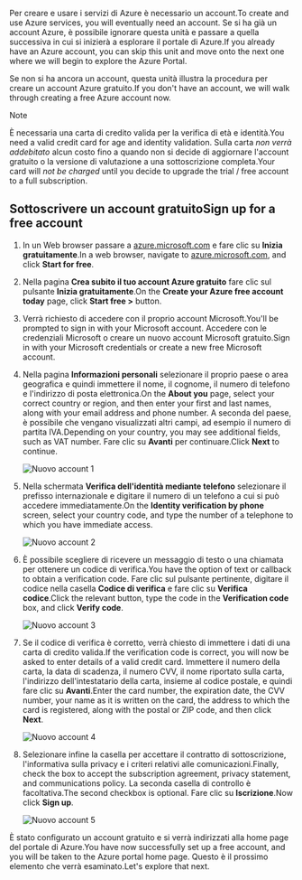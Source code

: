 <span data-ttu-id="a125c-101">Per creare e usare i servizi di Azure è necessario un account.</span><span class="sxs-lookup"><span data-stu-id="a125c-101">To create and use Azure services, you will eventually need an account.</span></span> <span data-ttu-id="a125c-102">Se si ha già un account Azure, è possibile ignorare questa unità e passare a quella successiva in cui si inizierà a esplorare il portale di Azure.</span><span class="sxs-lookup"><span data-stu-id="a125c-102">If you already have an Azure account, you can skip this unit and move onto the next one where we will begin to explore the Azure Portal.</span></span>

<span data-ttu-id="a125c-103">Se non si ha ancora un account, questa unità illustra la procedura per creare un account Azure gratuito.</span><span class="sxs-lookup"><span data-stu-id="a125c-103">If you don't have an account, we will walk through creating a free Azure account now.</span></span>

> [!NOTE]
> <span data-ttu-id="a125c-104">È necessaria una carta di credito valida per la verifica di età e identità.</span><span class="sxs-lookup"><span data-stu-id="a125c-104">You need a valid credit card for age and identity validation.</span></span> <span data-ttu-id="a125c-105">Sulla carta _non verrà addebitato_ alcun costo fino a quando non si decide di aggiornare l'account gratuito o la versione di valutazione a una sottoscrizione completa.</span><span class="sxs-lookup"><span data-stu-id="a125c-105">Your card will _not be charged_ until you decide to upgrade the trial / free account to a full subscription.</span></span>

## <a name="sign-up-for-a-free-account"></a><span data-ttu-id="a125c-106">Sottoscrivere un account gratuito</span><span class="sxs-lookup"><span data-stu-id="a125c-106">Sign up for a free account</span></span>

1. <span data-ttu-id="a125c-107">In un Web browser passare a [azure.microsoft.com](https://azure.microsoft.com?azure-portal=true) e fare clic su **Inizia gratuitamente**.</span><span class="sxs-lookup"><span data-stu-id="a125c-107">In a web browser, navigate to [azure.microsoft.com](https://azure.microsoft.com?azure-portal=true), and click **Start for free**.</span></span>

1. <span data-ttu-id="a125c-108">Nella pagina **Crea subito il tuo account Azure gratuito** fare clic sul pulsante **Inizia gratuitamente**.</span><span class="sxs-lookup"><span data-stu-id="a125c-108">On the **Create your Azure free account today** page, click **Start free >** button.</span></span> 

1. <span data-ttu-id="a125c-109">Verrà richiesto di accedere con il proprio account Microsoft.</span><span class="sxs-lookup"><span data-stu-id="a125c-109">You'll be prompted to sign in with your Microsoft account.</span></span> <span data-ttu-id="a125c-110">Accedere con le credenziali Microsoft o creare un nuovo account Microsoft gratuito.</span><span class="sxs-lookup"><span data-stu-id="a125c-110">Sign in with your Microsoft credentials or create a new free Microsoft account.</span></span>

1. <span data-ttu-id="a125c-111">Nella pagina **Informazioni personali** selezionare il proprio paese o area geografica e quindi immettere il nome, il cognome, il numero di telefono e l'indirizzo di posta elettronica.</span><span class="sxs-lookup"><span data-stu-id="a125c-111">On the **About you** page, select your correct country or region, and then enter your first and last names, along with your email address and phone number.</span></span> <span data-ttu-id="a125c-112">A seconda del paese, è possibile che vengano visualizzati altri campi, ad esempio il numero di partita IVA.</span><span class="sxs-lookup"><span data-stu-id="a125c-112">Depending on your country, you may see additional fields, such as VAT number.</span></span> <span data-ttu-id="a125c-113">Fare clic su **Avanti** per continuare.</span><span class="sxs-lookup"><span data-stu-id="a125c-113">Click **Next** to continue.</span></span>

   ![Nuovo account 1](../media-draft/4-new-account-1.png)

1. <span data-ttu-id="a125c-115">Nella schermata **Verifica dell'identità mediante telefono** selezionare il prefisso internazionale e digitare il numero di un telefono a cui si può accedere immediatamente.</span><span class="sxs-lookup"><span data-stu-id="a125c-115">On the **Identity verification by phone** screen, select your country code, and type the number of a telephone to which you have immediate access.</span></span>

   ![Nuovo account 2](../media-draft/4-new-account-2.png)

1. <span data-ttu-id="a125c-117">È possibile scegliere di ricevere un messaggio di testo o una chiamata per ottenere un codice di verifica.</span><span class="sxs-lookup"><span data-stu-id="a125c-117">You have the option of text or callback to obtain a verification code.</span></span> <span data-ttu-id="a125c-118">Fare clic sul pulsante pertinente, digitare il codice nella casella **Codice di verifica** e fare clic su **Verifica codice**.</span><span class="sxs-lookup"><span data-stu-id="a125c-118">Click the relevant button, type the code in the **Verification code** box, and click **Verify code**.</span></span>

   ![Nuovo account 3](../media-draft/4-new-account-3.png)

1. <span data-ttu-id="a125c-120">Se il codice di verifica è corretto, verrà chiesto di immettere i dati di una carta di credito valida.</span><span class="sxs-lookup"><span data-stu-id="a125c-120">If the verification code is correct, you will now be asked to enter details of a valid credit card.</span></span> <span data-ttu-id="a125c-121">Immettere il numero della carta, la data di scadenza, il numero CVV, il nome riportato sulla carta, l'indirizzo dell'intestatario della carta, insieme al codice postale, e quindi fare clic su **Avanti**.</span><span class="sxs-lookup"><span data-stu-id="a125c-121">Enter the card number, the expiration date, the CVV number, your name as it is written on the card, the address to which the card is registered, along with the postal or ZIP code, and then click **Next**.</span></span>

   ![Nuovo account 4](../media-draft/4-new-account-4.png)

1. <span data-ttu-id="a125c-123">Selezionare infine la casella per accettare il contratto di sottoscrizione, l'informativa sulla privacy e i criteri relativi alle comunicazioni.</span><span class="sxs-lookup"><span data-stu-id="a125c-123">Finally, check the box to accept the subscription agreement, privacy statement, and communications policy.</span></span> <span data-ttu-id="a125c-124">La seconda casella di controllo è facoltativa.</span><span class="sxs-lookup"><span data-stu-id="a125c-124">The second checkbox is optional.</span></span> <span data-ttu-id="a125c-125">Fare clic su **Iscrizione**.</span><span class="sxs-lookup"><span data-stu-id="a125c-125">Now click **Sign up**.</span></span>

   ![Nuovo account 5](../media-draft/4-new-account-5.png)

<span data-ttu-id="a125c-127">È stato configurato un account gratuito e si verrà indirizzati alla home page del portale di Azure.</span><span class="sxs-lookup"><span data-stu-id="a125c-127">You have now successfully set up a free account, and you will be taken to the Azure portal home page.</span></span> <span data-ttu-id="a125c-128">Questo è il prossimo elemento che verrà esaminato.</span><span class="sxs-lookup"><span data-stu-id="a125c-128">Let's explore that next.</span></span>

